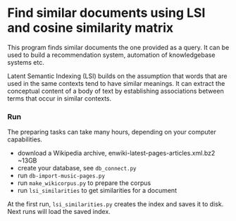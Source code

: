 
Find similar documents using LSI and cosine similarity matrix
=============================================================


This program finds similar documents the one provided as a query.
It can be used to build a recommendation system, automation
of knowledgebase systems etc.


Latent Semantic Indexing (LSI) builds on the assumption that words that are used in the same
contexts tend to have similar meanings. It can extract the conceptual content of a body of text
by establishing associations between terms that occur in similar contexts.


### Run

The preparing tasks can take many hours, depending on your computer capabilities.

 - download a Wikipedia archive, enwiki-latest-pages-articles.xml.bz2 ~13GB
 - create your database, see `db_connect.py`
 - run `db-import-music-pages.py`
 - run `make_wikicorpus.py` to prepare the corpus
 - run `lsi_similarities` to get similarities for a document
 
At the first run, `lsi_similarities.py` creates the index and saves it to disk.  
Next runs will load the saved index.
